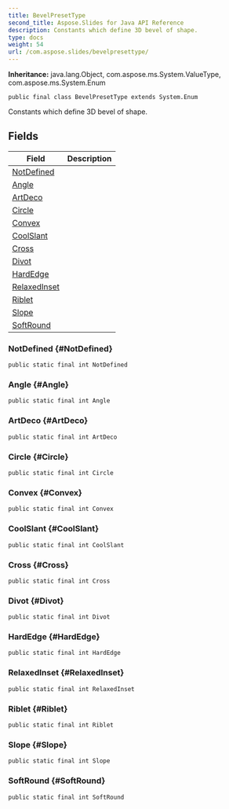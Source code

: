 ```yaml
---
title: BevelPresetType
second_title: Aspose.Slides for Java API Reference
description: Constants which define 3D bevel of shape.
type: docs
weight: 54
url: /com.aspose.slides/bevelpresettype/
---
```

**Inheritance:**
java.lang.Object, com.aspose.ms.System.ValueType, com.aspose.ms.System.Enum
```
public final class BevelPresetType extends System.Enum
```

Constants which define 3D bevel of shape.
## Fields

| Field | Description |
| --- | --- |
| [NotDefined](#NotDefined) |  |
| [Angle](#Angle) |  |
| [ArtDeco](#ArtDeco) |  |
| [Circle](#Circle) |  |
| [Convex](#Convex) |  |
| [CoolSlant](#CoolSlant) |  |
| [Cross](#Cross) |  |
| [Divot](#Divot) |  |
| [HardEdge](#HardEdge) |  |
| [RelaxedInset](#RelaxedInset) |  |
| [Riblet](#Riblet) |  |
| [Slope](#Slope) |  |
| [SoftRound](#SoftRound) |  |
### NotDefined {#NotDefined}
```
public static final int NotDefined
```




### Angle {#Angle}
```
public static final int Angle
```




### ArtDeco {#ArtDeco}
```
public static final int ArtDeco
```




### Circle {#Circle}
```
public static final int Circle
```




### Convex {#Convex}
```
public static final int Convex
```




### CoolSlant {#CoolSlant}
```
public static final int CoolSlant
```




### Cross {#Cross}
```
public static final int Cross
```




### Divot {#Divot}
```
public static final int Divot
```




### HardEdge {#HardEdge}
```
public static final int HardEdge
```




### RelaxedInset {#RelaxedInset}
```
public static final int RelaxedInset
```




### Riblet {#Riblet}
```
public static final int Riblet
```




### Slope {#Slope}
```
public static final int Slope
```




### SoftRound {#SoftRound}
```
public static final int SoftRound
```




